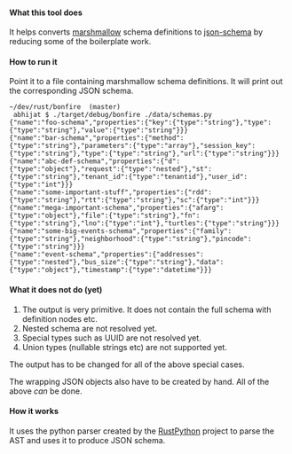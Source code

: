 #### What this tool does

It helps converts [marshmallow](https://github.com/marshmallow-code/marshmallow) schema definitions to [json-schema](http://json-schema.org/) by reducing some of the boilerplate work.

#### How to run it

Point it to a file containing marshmallow schema definitions. It will print out the corresponding JSON schema.

```shell script
~/dev/rust/bonfire  (master) 
 abhijat $ ./target/debug/bonfire ./data/schemas.py 
{"name":"foo-schema","properties":{"key":{"type":"string"},"type":{"type":"string"},"value":{"type":"string"}}}
{"name":"bar-schema","properties":{"method":{"type":"string"},"parameters":{"type":"array"},"session_key":{"type":"string"},"type":{"type":"string"},"url":{"type":"string"}}}
{"name":"abc-def-schema","properties":{"d":{"type":"object"},"request":{"type":"nested"},"st":{"type":"string"},"tenant_id":{"type":"tenantid"},"user_id":{"type":"int"}}}
{"name":"some-important-stuff","properties":{"rdd":{"type":"string"},"rtt":{"type":"string"},"sc":{"type":"int"}}}
{"name":"mega-important-schema","properties":{"afarg":{"type":"object"},"file":{"type":"string"},"fn":{"type":"string"},"lno":{"type":"int"},"turtles":{"type":"string"}}}
{"name":"some-big-events-schema","properties":{"family":{"type":"string"},"neighborhood":{"type":"string"},"pincode":{"type":"string"}}}
{"name":"event-schema","properties":{"addresses":{"type":"nested"},"bus_size":{"type":"string"},"data":{"type":"object"},"timestamp":{"type":"datetime"}}}
``` 

#### What it does not do (yet)

1. The output is very primitive. It does not contain the full schema with definition nodes etc.
2. Nested schema are not resolved yet.
3. Special types such as UUID are not resolved yet.
4. Union types (nullable strings etc) are not supported yet.

The output has to be changed for all of the above special cases.

The wrapping JSON objects also have to be created by hand. All of the above _can_ be done.

#### How it works

It uses the python parser created by the [RustPython](https://github.com/RustPython/RustPython) project to parse the AST and uses it to produce JSON schema.
